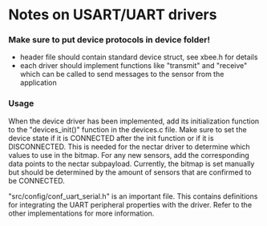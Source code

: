 # Notes on USART/UART drivers

### Make sure to put device protocols in device folder!

- header file should contain standard device struct, see xbee.h for details
- each driver should implement functions like "transmit" and "receive" which can be called to send messages to the sensor from the application

### Usage
When the device driver has been implemented, add its initialization function
to the "devices_init()" function in the devices.c file.
Make sure to set the device state if it is CONNECTED after the init function
or if it is DISCONNECTED. This is needed for the nectar driver to determine
which values to use in the bitmap.  For any new sensors, add the corresponding
data points to the nectar subpayload. Currently, the bitmap is set manually but
should be determined by the amount of sensors that are confirmed to be CONNECTED.

"src/config/conf_uart_serial.h" is an important file. This contains definitions
for integrating the UART peripheral properties with the driver.  Refer to the other
implementations for more information.
